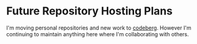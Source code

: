 # Future Repository Hosting Plans

I'm moving personal repositories and new work to [codeberg](https://codeberg.org/etgld).  However I'm continuing to maintain anything here where I'm collaborating with others.  
